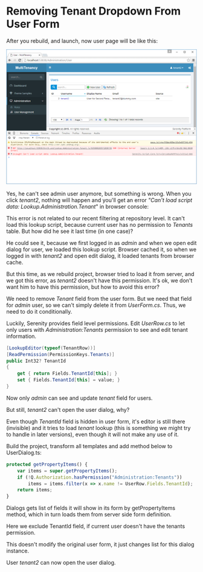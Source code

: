 # Removing Tenant Dropdown From User Form

After you rebuild, and launch, now user page will be like this:

![Tenant2 Logged In](img/tenant2_filtered.png)

Yes, he can't see admin user anymore, but something is wrong. When you click *tenant2*, nothing will happen and you'll get an error *"Can't load script data: Lookup.Administration.Tenant*" in browser console:

This error is not related to our recent filtering at repository level. It can't load this lookup script, because current user has no permission to *Tenants* table. But how did he see it last time (in one case)? 

He could see it, because we first logged in as *admin* and when we open edit dialog for user, we loaded this lookup script. Browser cached it, so when we logged in with *tenant2* and open edit dialog, it loaded tenants from browser cache. 

But this time, as we rebuild project, browser tried to load it from server, and we got this error, as *tenant2* doesn't have this permission. It's ok, we don't want him to have this permission, but how to avoid this error?

We need to remove *Tenant* field from the user form. But we need that field for *admin* user, so we can't simply delete it from *UserForm.cs*. Thus, we need to do it conditionally.

Luckily, Serenity provides field level permissions. Edit *UserRow.cs* to let only users with *Administration:Tenants* permission to see and edit tenant information.

```csharp
[LookupEditor(typeof(TenantRow))]
[ReadPermission(PermissionKeys.Tenants)]
public Int32? TenantId
{
    get { return Fields.TenantId[this]; }
    set { Fields.TenantId[this] = value; }
}
```

Now only *admin* can see and update *tenant* field for users.

But still, *tenant2* can't open the user dialog, why?

Even though *TenantId* field is hidden in user form, it's editor is still there (invisible) and it tries to load *tenant* lookup (this is something we might try to handle in later versions), even though it will not make any use of it.

Build the project, transform all templates and add method below to UserDialog.ts:

```ts
protected getPropertyItems() {
    var items = super.getPropertyItems();
    if (!Q.Authorization.hasPermission("Administration:Tenants"))
        items = items.filter(x => x.name != UserRow.Fields.TenantId);
    return items;
}
```

Dialogs gets list of fields it will show in its form by getPropertyItems method, which in turn loads them from server side form definition.

Here we exclude TenantId field, if current user doesn't have the tenants permission.

This doesn't modify the original user form, it just changes list for this dialog instance.

User _tenant2_ can now open the user dialog.